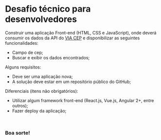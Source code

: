 # Desafio técnico para desenvolvedores

Construir uma aplicação Front-end (HTML, CSS e JavaScript), onde deverá consumir os dados da API do [VIA CEP](https://viacep.com.br/) e disponibilizar as seguintes funcionalidades:

- Campo de cep;
- Buscar e exibir os dados encontrados;

Alguns requisitos:

- Deve ser uma aplicação nova;
- A solução deve estar em um repositório público do GitHub;

Diferenciais (itens não obrigatórios):

- Utilizar algum framework front-end (React.js, Vue.js, Angular 2+, entre outros);
- Fazer deploy da aplicação;

<br>

### Boa sorte!
